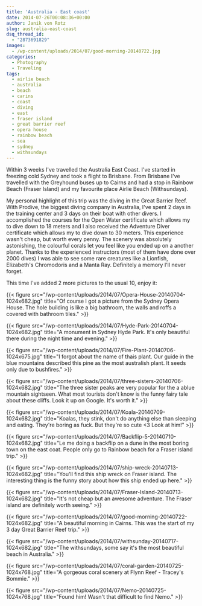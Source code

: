 ```yaml
---
title: 'Australia - East coast'
date: 2014-07-26T00:08:36+00:00
author: Janik von Rotz
slug: australia-east-coast
dsq_thread_id:
  - "2873691829"
images:
  - /wp-content/uploads/2014/07/good-morning-20140722.jpg
categories:
  - Photography
  - Traveling
tags:
  - airlie beach
  - australia
  - beach
  - carins
  - coast
  - diving
  - east
  - fraser island
  - great barrier reef
  - opera house
  - rainbow beach
  - sea
  - sydney
  - withsundays
---
```

Within 3 weeks I've travelled the Australia East Coast. I've started in freezing cold Sydney and took a flight to Brisbane. From Brisbane I've travelled with the Greyhound buses up to Cairns and had a stop in Rainbow Beach (Fraser Island) and my favourite place Airlie Beach (Withsundays).
<!--more-->
My personal highlight of this trip was the diving in the Great Barrier Reef. With Prodive, the biggest diving company in Australia, I've spent 2 days in the training center and 3 days on their boat with other divers. I accomplished the courses for the Open Water certificate which allows my to dive down to 18 meters and I also received the Adventure Diver certificate which allows my to dive down to 30 meters. This experience wasn't cheap, but worth every penny.
The scenery was absolutely astonishing, the colourful corals let you feel like you ended up on a another planet. Thanks to the experienced instructors (most of them have done over 2000 dives) I was able to see some rare creatures like a Lionfish, Elizabeth's Chromodoris and a Manta Ray.
Definitely a memory I'll never forget.

This time I've added 2 more pictures to the usual 10, enjoy it:

{{< figure src="/wp-content/uploads/2014/07/Opera-House-20140704-1024x682.jpg" title="Of course I got a picture from the Sydney Opera House. The hole building is like a big bathroom, the walls and roffs a covered with bathroom tiles." >}}

{{< figure src="/wp-content/uploads/2014/07/Hyde-Park-20140704-1024x682.jpg" title="A monument in Sydney Hyde Park. It's only beautiful there during the night time and evening." >}}

{{< figure src="/wp-content/uploads/2014/07/Fire-Plant-20140706-1024x675.jpg" title="I forgot about the name of thais plant. Our guide in the blue mountains described this pine as the most australish plant. It seeds only due to bushfires." >}}

{{< figure src="/wp-content/uploads/2014/07/three-sisters-20140706-1024x682.jpg" title="The three sister peaks are very popular for the a ablue mountain sightseen. What most tourists don't know is the funny fairy tale about these cliffs. Look it up on Google. It's worth it." >}}

{{< figure src="/wp-content/uploads/2014/07/Koala-20140709-1024x682.jpg" title="Koalas, they stink, don't do anything else than sleeping and eating. They're boring as fuck.  But they're so cute <3 Look at him!" >}}

{{< figure src="/wp-content/uploads/2014/07/Backflip-5-20140710-1024x682.jpg" title="Le me doing a backflip on a dune in the most boring town on the east coat. People only go to Rainbow beach for a Fraser island trip." >}}

{{< figure src="/wp-content/uploads/2014/07/ship-wreck-20140713-1024x682.jpg" title="You'll find this ship wreck on Fraser island. The interesting thing is the funny story about how this ship ended up here." >}}

{{< figure src="/wp-content/uploads/2014/07/Fraser-Island-20140713-1024x682.jpg" title="It's not cheap but an awesome adventure. The Fraser island are definitely worth seeing." >}}

{{< figure src="/wp-content/uploads/2014/07/good-morning-20140722-1024x682.jpg" title="A beautiful morning in Cairns. This was the start of my 3 day Great Barrier Reef trip." >}}

{{< figure src="/wp-content/uploads/2014/07/withsunday-20140717-1024x682.jpg" title="The withsundays, some say it's the most beautiful beach in Australia." >}}

{{< figure src="/wp-content/uploads/2014/07/coral-garden-20140725-1024x768.jpg" title="A gorgeous coral scenery at Flynn Reef - Tracey's Bommie." >}}

{{< figure src="/wp-content/uploads/2014/07/Nemo-20140725-1024x768.jpg" title="Found him! Wasn't that difficult to find Nemo." >}}
